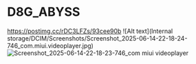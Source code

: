 # D8G_ABYSS
https://postimg.cc/rDC3LFZs/93cee90b
![Alt text](Internal storage/DCIM/Screenshots/Screenshot_2025-06-14-22-18-24-746_com.miui.videoplayer.jpg)
![Screenshot_2025-06-14-22-18-23-746_com miui videoplayer](https://github.com/user-attachments/assets/30618fb6-ada0-45b7-8cbb-39f2a79522dd)

